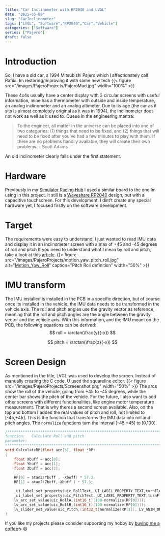 ```yaml
---
title: "Car Inclinometer with RP2040 and LVGL"
date: "2025-05-09"
slug: "CarInclinometer"
tags: ["LVGL", "Software","RP2040","Car","Vehicle"]
categories: ["Software"]
series: ["Pajero"]
draft: false
---
```

# Introduction
So, I have a old car, a 1994 Mitsubishi Pajero which I affectionately call Rafiki. Im restoring/improving it with some new tech
{{< figure src="/images/PajeroProjects/PajeroMud.jpg" width="100%" >}}

These 4x4s usually have a center display with 3 circular screens with useful information, mine has a thermometer with outside and inside temperature, an analog inclinometer and an analog altimeter.
Due to its age (the car as it sits is almost completely original as it was in 1994), the inclinometer does not work as well as it used to.
Queue in the engineering mantra:
> To the engineer, all matter in the universe can be placed into one of two categories: 
(1) things that need to be fixed, and (2) things that will need to be fixed after you've had a few minutes to play with them. If there are no problems handily available, they will create their own problems.  - Scott Adams

An old inclinometer clearly falls under the first statement.

# Hardware
Previously in my [Simulator Racing Hub][SimRacingHub] I used a similar board to the one Im using in this project.
It still is a [Waveshare RP2040] design, but with a capacitive touchscreen.
For this development, I dint't create any special hardware yet, I focused firstly on the software development.

# Target
The requirements were easy to understand, I just wanted to read IMU data and display it in an inclinometer screen with a max of +45 and -45 degrees of roll and pitch
If you need to understand what I mean by roll and pitch, take a look at this [article][Motion_Yaw_Roll].
{{< figure src="/images/PajeroProjects/motion_yaw_pitch_roll.jpg" alt="[Motion_Yaw_Roll]" caption="Pitch Roll definition" width="50%" >}}

# IMU transform
The IMU installed is installed in the PCB in a specific direction, but of course once its installed in the vehicle, the IMU data needs to be transformed in the vehicle axis.
The roll and pitch angles use the gravity vector as reference, meaning that the roll and pitch angles are the angle between the gravity vector and the vehicle axis.
With this information, and the IMU mount on the PCB, the following equations can be derived:
$$
 roll = \arctan(\frac{y}{-x})
$$

$$
 pitch = \arctan(\frac{z}{-x})
$$

# Screen Design
As mentioned in the title, LVGL was used to develop the screen. Instead of manually creating the C code, U used the squareline editor.
{{< figure src="/images/PajeroProjects/Screeenshot.png" width="50%" >}}
The arcs show the roll of the vehicle, going from +45 to -45 degrees, while the center bar shows the pitch of the vehicle.
For the future, I also want to add other screens with different functionalities, like engine motor temperature measurement. That is why theres a second screen available.
Also, on the top and bottom I added the real values of pitch and roll, not limited to [-45,+45].
This is the function that transforms the IMU data into roll and pitch angles.
The `normalize` functions turn the interval [-45,+45] to [0,100].

```cpp {class="my-class" id="my-codeblock" lineNos=inline tabWidth=2}
/********************************************************************************
function:	Calculate Roll and pitch
parameter:
********************************************************************************/
void CalculateRP(float acc[3], float *RP)
{
    float Xbuff = acc[0];
    float Ybuff = acc[1];
    float Zbuff = acc[2];
    
    RP[0] = atan2(Ybuff , -Xbuff) * 57.3;
    RP[1] = atan2(Zbuff,-Xbuff ) * 57.3;

    _ui_label_set_property(uic_RollText,_UI_LABEL_PROPERTY_TEXT,turnFloat2Char(RP[0]));
    _ui_label_set_property(uic_PitchText,_UI_LABEL_PROPERTY_TEXT,turnFloat2Char(RP[1]));
    lv_arc_set_value(uic_RollA,(int16_t)(100-normalize(RP[0])));
    lv_arc_set_value(uic_RollB,(int16_t)(100-normalize(RP[0])));
    lv_slider_set_value(uic_Pitch,(int32_t)normalize(RP[1]), LV_ANIM_ON);
}

```

If you like my projects please consider supporting my hobby by [buying me a coffee][buymeacoffee]:coffee: :smile:

[buymeacoffee]: https://buymeacoffee.com/Carlos4lmeida

[project webpage]:/projects/ea-sports-wrc-datalogger/
[SimRacingHub]:/projects/SimRacingHub/
[Waveshare RP2040]:https://www.waveshare.com/wiki/RP2040-Touch-LCD-1.28
[Motion_Yaw_Roll]: https://www.formula1-dictionary.net/motions_of_f1_car.html